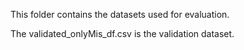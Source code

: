 This folder contains the datasets used for evaluation.

The validated_onlyMis_df.csv is the validation dataset.
